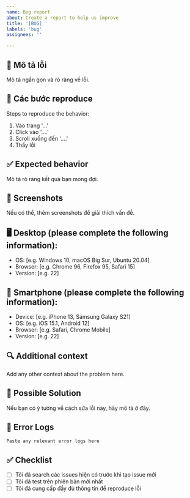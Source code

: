 ```yaml
---
name: Bug report
about: Create a report to help us improve
title: '[BUG] '
labels: 'bug'
assignees: ''

---
```


## 🐛 Mô tả lỗi
Mô tả ngắn gọn và rõ ràng về lỗi.

## 🔄 Các bước reproduce
Steps to reproduce the behavior:
1. Vào trang '...'
2. Click vào '....'
3. Scroll xuống đến '....'
4. Thấy lỗi

## ✅ Expected behavior
Mô tả rõ ràng kết quả bạn mong đợi.

## 📱 Screenshots
Nếu có thể, thêm screenshots để giải thích vấn đề.

## 🖥️ Desktop (please complete the following information):
 - OS: [e.g. Windows 10, macOS Big Sur, Ubuntu 20.04]
 - Browser: [e.g. Chrome 96, Firefox 95, Safari 15]
 - Version: [e.g. 22]

## 📱 Smartphone (please complete the following information):
 - Device: [e.g. iPhone 13, Samsung Galaxy S21]
 - OS: [e.g. iOS 15.1, Android 12]
 - Browser: [e.g. Safari, Chrome Mobile]
 - Version: [e.g. 22]

## 🔍 Additional context
Add any other context about the problem here.

## 🚀 Possible Solution
Nếu bạn có ý tưởng về cách sửa lỗi này, hãy mô tả ở đây.

## 📝 Error Logs
```
Paste any relevant error logs here
```

## ✅ Checklist
- [ ] Tôi đã search các issues hiện có trước khi tạo issue mới
- [ ] Tôi đã test trên phiên bản mới nhất
- [ ] Tôi đã cung cấp đầy đủ thông tin để reproduce lỗi